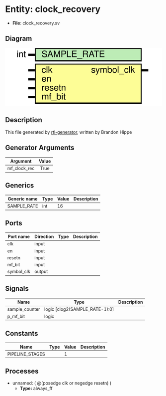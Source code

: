 
# Entity: clock_recovery 
- **File**: clock_recovery.sv

## Diagram
![Diagram](clock_recovery.svg "Diagram")
## Description

This file generated by [rtl-generator](https://github.com/burnettlab/rtl-generator.git), written by Brandon Hippe

## Generator Arguments

|   Argument   | Value |
| :----------: | :---: |
| mf_clock_rec |  True |

## Generics

| Generic name | Type | Value | Description |
| ------------ | ---- | ----- | ----------- |
| SAMPLE_RATE  | int  | 16    |             |

## Ports

| Port name  | Direction | Type | Description |
| ---------- | --------- | ---- | ----------- |
| clk        | input     |      |             |
| en         | input     |      |             |
| resetn     | input     |      |             |
| mf_bit     | input     |      |             |
| symbol_clk | output    |      |             |

## Signals

| Name           | Type                           | Description |
| -------------- | ------------------------------ | ----------- |
| sample_counter | logic [clog2(SAMPLE_RATE-1):0] |             |
| p_mf_bit       | logic                          |             |

## Constants

| Name            | Type | Value | Description |
| --------------- | ---- | ----- | ----------- |
| PIPELINE_STAGES |      | 1     |             |

## Processes
- unnamed: ( @(posedge clk or negedge resetn) )
  - **Type:** always_ff
